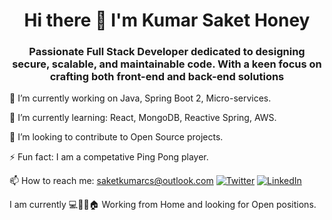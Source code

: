<h1 align="center"> Hi there 👋 I'm Kumar Saket Honey </h1>

<h3 align="center">Passionate Full Stack Developer dedicated to designing secure, scalable, and maintainable code. With a keen focus on crafting both front-end and back-end solutions </h3>

 🔭 I’m currently working on Java, Spring Boot 2, Micro-services.
 
 🌱 I’m currently learning: React, MongoDB, Reactive Spring, AWS.
 
 👯 I’m looking to contribute to Open Source projects.
 
 ⚡ Fun fact: I am a competative Ping Pong player.

 📫 How to reach me: 
      saketkumarcs@outlook.com
      [![Twitter](https://example.com/twitter_logo.png)](https://twitter.com/sakethoney)
      [![LinkedIn](https://example.com/linkedin_logo.png)](https://www.linkedin.com/in/kumar-saket-honey-27a366a/)    
      
 I am currently 💻📱🧑🏠 Working from Home and looking for Open positions.


